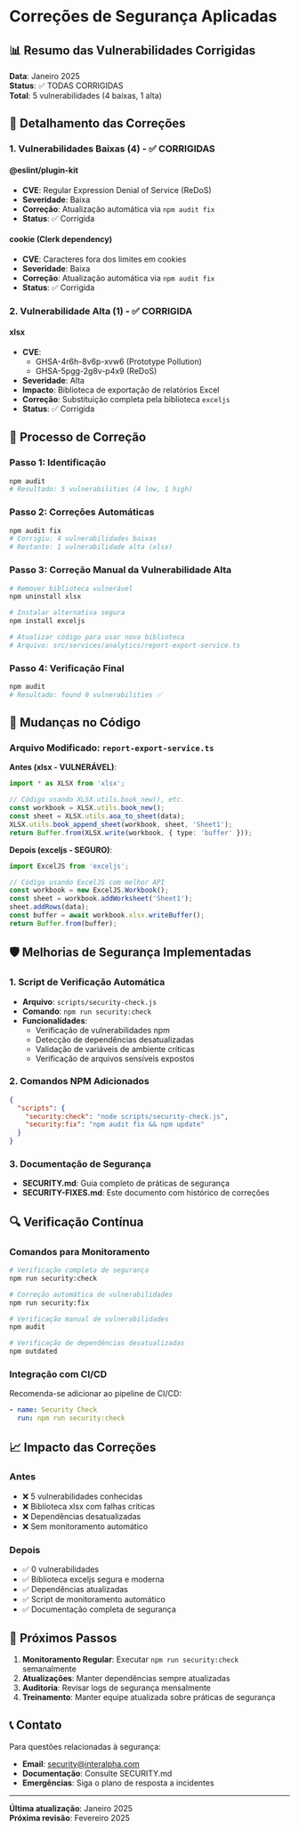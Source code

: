 # Correções de Segurança Aplicadas

## 📊 Resumo das Vulnerabilidades Corrigidas

**Data**: Janeiro 2025  
**Status**: ✅ TODAS CORRIGIDAS  
**Total**: 5 vulnerabilidades (4 baixas, 1 alta)

## 🔧 Detalhamento das Correções

### 1. Vulnerabilidades Baixas (4) - ✅ CORRIGIDAS

#### @eslint/plugin-kit
- **CVE**: Regular Expression Denial of Service (ReDoS)
- **Severidade**: Baixa
- **Correção**: Atualização automática via `npm audit fix`
- **Status**: ✅ Corrigida

#### cookie (Clerk dependency)
- **CVE**: Caracteres fora dos limites em cookies
- **Severidade**: Baixa  
- **Correção**: Atualização automática via `npm audit fix`
- **Status**: ✅ Corrigida

### 2. Vulnerabilidade Alta (1) - ✅ CORRIGIDA

#### xlsx
- **CVE**: 
  - GHSA-4r6h-8v6p-xvw6 (Prototype Pollution)
  - GHSA-5pgg-2g8v-p4x9 (ReDoS)
- **Severidade**: Alta
- **Impacto**: Biblioteca de exportação de relatórios Excel
- **Correção**: Substituição completa pela biblioteca `exceljs`
- **Status**: ✅ Corrigida

## 🔄 Processo de Correção

### Passo 1: Identificação
```bash
npm audit
# Resultado: 5 vulnerabilities (4 low, 1 high)
```

### Passo 2: Correções Automáticas
```bash
npm audit fix
# Corrigiu: 4 vulnerabilidades baixas
# Restante: 1 vulnerabilidade alta (xlsx)
```

### Passo 3: Correção Manual da Vulnerabilidade Alta
```bash
# Remover biblioteca vulnerável
npm uninstall xlsx

# Instalar alternativa segura
npm install exceljs

# Atualizar código para usar nova biblioteca
# Arquivo: src/services/analytics/report-export-service.ts
```

### Passo 4: Verificação Final
```bash
npm audit
# Resultado: found 0 vulnerabilities ✅
```

## 📝 Mudanças no Código

### Arquivo Modificado: `report-export-service.ts`

**Antes (xlsx - VULNERÁVEL)**:
```typescript
import * as XLSX from 'xlsx';

// Código usando XLSX.utils.book_new(), etc.
const workbook = XLSX.utils.book_new();
const sheet = XLSX.utils.aoa_to_sheet(data);
XLSX.utils.book_append_sheet(workbook, sheet, 'Sheet1');
return Buffer.from(XLSX.write(workbook, { type: 'buffer' }));
```

**Depois (exceljs - SEGURO)**:
```typescript
import ExcelJS from 'exceljs';

// Código usando ExcelJS com melhor API
const workbook = new ExcelJS.Workbook();
const sheet = workbook.addWorksheet('Sheet1');
sheet.addRows(data);
const buffer = await workbook.xlsx.writeBuffer();
return Buffer.from(buffer);
```

## 🛡️ Melhorias de Segurança Implementadas

### 1. Script de Verificação Automática
- **Arquivo**: `scripts/security-check.js`
- **Comando**: `npm run security:check`
- **Funcionalidades**:
  - Verificação de vulnerabilidades npm
  - Detecção de dependências desatualizadas
  - Validação de variáveis de ambiente críticas
  - Verificação de arquivos sensíveis expostos

### 2. Comandos NPM Adicionados
```json
{
  "scripts": {
    "security:check": "node scripts/security-check.js",
    "security:fix": "npm audit fix && npm update"
  }
}
```

### 3. Documentação de Segurança
- **SECURITY.md**: Guia completo de práticas de segurança
- **SECURITY-FIXES.md**: Este documento com histórico de correções

## 🔍 Verificação Contínua

### Comandos para Monitoramento
```bash
# Verificação completa de segurança
npm run security:check

# Correção automática de vulnerabilidades
npm run security:fix

# Verificação manual de vulnerabilidades
npm audit

# Verificação de dependências desatualizadas
npm outdated
```

### Integração com CI/CD
Recomenda-se adicionar ao pipeline de CI/CD:
```yaml
- name: Security Check
  run: npm run security:check
```

## 📈 Impacto das Correções

### Antes
- ❌ 5 vulnerabilidades conhecidas
- ❌ Biblioteca xlsx com falhas críticas
- ❌ Dependências desatualizadas
- ❌ Sem monitoramento automático

### Depois
- ✅ 0 vulnerabilidades
- ✅ Biblioteca exceljs segura e moderna
- ✅ Dependências atualizadas
- ✅ Script de monitoramento automático
- ✅ Documentação completa de segurança

## 🎯 Próximos Passos

1. **Monitoramento Regular**: Executar `npm run security:check` semanalmente
2. **Atualizações**: Manter dependências sempre atualizadas
3. **Auditoria**: Revisar logs de segurança mensalmente
4. **Treinamento**: Manter equipe atualizada sobre práticas de segurança

## 📞 Contato

Para questões relacionadas à segurança:
- **Email**: security@interalpha.com
- **Documentação**: Consulte SECURITY.md
- **Emergências**: Siga o plano de resposta a incidentes

---

**Última atualização**: Janeiro 2025  
**Próxima revisão**: Fevereiro 2025